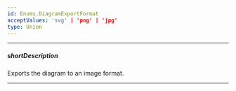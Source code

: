```yaml
---
id: Enums.DiagramExportFormat
acceptValues: 'svg' | 'png' | 'jpg'
type: Union
---
```

---
##### shortDescription
Exports the diagram to an image format.

---
<!--
dxDiagram.exportTo(format, callback)(10 UI Components\dxDiagram\3 Methods\exportTo(format_callback).md)
-->